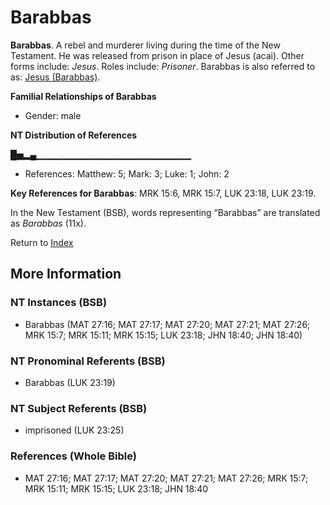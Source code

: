 # Barabbas
**Barabbas**. 
A rebel and murderer living during the time of the New Testament. He was released from prison in place of Jesus (acai). 
Other forms include: 
*Jesus*. 
Roles include: 
_Prisoner_. 
Barabbas is also referred to as: 
[Jesus (Barabbas)](Jesus.md). 




**Familial Relationships of Barabbas**


* Gender: male


**NT Distribution of References**

█▅▂▄▁▁▁▁▁▁▁▁▁▁▁▁▁▁▁▁▁▁▁▁▁▁▁
* References: Matthew: 5; Mark: 3; Luke: 1; John: 2



**Key References for Barabbas**: 
MRK 15:6, MRK 15:7, LUK 23:18, LUK 23:19. 




In the New Testament (BSB), words representing “Barabbas” are translated as 
*Barabbas* (11x). 


Return to [Index](00-Index.md)

## More Information

### NT Instances (BSB)

* Barabbas (MAT 27:16; MAT 27:17; MAT 27:20; MAT 27:21; MAT 27:26; MRK 15:7; MRK 15:11; MRK 15:15; LUK 23:18; JHN 18:40; JHN 18:40)



### NT Pronominal Referents (BSB)

* Barabbas (LUK 23:19)



### NT Subject Referents (BSB)

* imprisoned (LUK 23:25)



### References (Whole Bible)

* MAT 27:16; MAT 27:17; MAT 27:20; MAT 27:21; MAT 27:26; MRK 15:7; MRK 15:11; MRK 15:15; LUK 23:18; JHN 18:40



